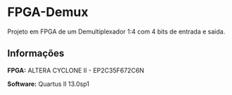 # FPGA-Demux
Projeto em FPGA de um Demultiplexador 1:4 com 4 bits de entrada e saida.


## Informações
**FPGA:** ALTERA CYCLONE II - EP2C35F672C6N</p>
**Software:** Quartus II 13.0sp1
